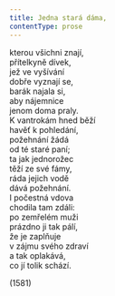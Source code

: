 ```yaml
---
title: Jedna stará dáma,
contentType: prose
---
```


<section>

kterou všichni znají,  
přítelkyně dívek,  
jež ve vyšívání  
dobře vyznají se,  
barák najala si,  
aby nájemnice  
jenom doma praly.  
K vantrokám hned běží  
havěť k pohledání,  
požehnání žádá  
od té staré paní;  
ta jak jednorožec  
těží ze své fámy,  
ráda jejich vodě  
dává požehnání.  
I počestná vdova  
chodila tam zdáli:  
po zemřelém muži  
prázdno ji tak pálí,  
že je zaplňuje  
v zájmu svého zdraví  
a tak oplakává,  
co jí tolik schází.

(1581)

</section>
